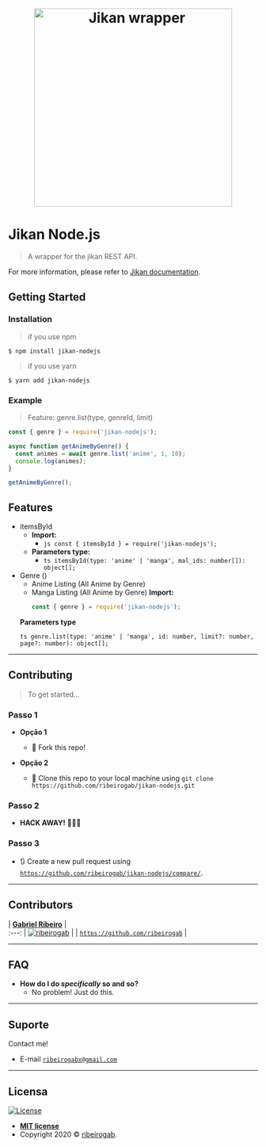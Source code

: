 <h1 align="center">
<img src="https://github.com/ribeirogab/jikan-nodejs/blob/master/examples/logo.png" alt="Jikan wrapper" width="400"/>
</h1>

# Jikan Node.js
> A wrapper for the jikan REST API.

For more information, please refer to [Jikan documentation](https://jikan.docs.apiary.io/#).

## Getting Started

### Installation
> if you use npm
```
$ npm install jikan-nodejs
```
> if you use yarn
```
$ yarn add jikan-nodejs
```

### Example

> Feature: genre.list(type, genreId, limit)
```js
const { genre } = require('jikan-nodejs');

async function getAnimeByGenre() {
  const animes = await genre.list('anime', 1, 10);
  console.log(animes);
}

getAnimeByGenre();
```

## Features
- itemsById
  - **Import:**
    - ```js const { itemsById } = require('jikan-nodejs');```
  - **Parameters type:**
    - ``` ts itemsById(type: 'anime' | 'manga', mal_ids: number[]): object[]; ```
- Genre ()
  - Anime Listing (All Anime by Genre)
  - Manga Listing (All Anime by Genre)
  **Import:**
    ```js 
    const { genre } = require('jikan-nodejs');
    ```
  **Parameters type**
    ```
    ts genre.list(type: 'anime' | 'manga', id: number, limit?: number, page?: number): object[]; 
    ```

---

## Contributing

> To get started...

### Passo 1

- **Opção 1**
    - 🍴  Fork this repo!

- **Opção 2**
    - 👯  Clone this repo to your local machine using `git clone https://github.com/ribeirogab/jikan-nodejs.git`

### Passo 2

- **HACK AWAY!** 🔨🔨🔨

### Passo 3

- 🔃  Create a new pull request using <a href="https://github.com/ribeirogab/jikan-nodejs/compare/" target="_blank">`https://github.com/ribeirogab/jikan-nodejs/compare/`</a>.

---

## Contributors

| <a href="https://github.com/ribeirogab" target="_blank">**Gabriel Ribeiro**</a> |  
:---:
| [![ribeirogab](https://avatars3.githubusercontent.com/u/44847326?s=200&u=30a156f0a61f81eaa137cb286ed13e9527916039&v=4)](https://github.com/ribeirogab)    | 
| <a href="https://github.com/ribeirogab" target="_blank">`https://github.com/ribeirogab`</a> | 

---

## FAQ

- **How do I do *specifically* so and so?**
    - No problem! Just do this.
    
---

## Suporte

Contact me!

- E-mail <a href="mailto:ribeirogabx@gmail.com" target="_blank">`ribeirogabx@gmail.com`</a>

---

## Licensa

[![License](http://img.shields.io/:license-mit-blue.svg?style=flat-square)](http://badges.mit-license.org)

- **[MIT license](http://opensource.org/licenses/mit-license.php)**
- Copyright 2020 © <a href="https://github.com/ribeirogab" target="_blank">ribeirogab</a>.
